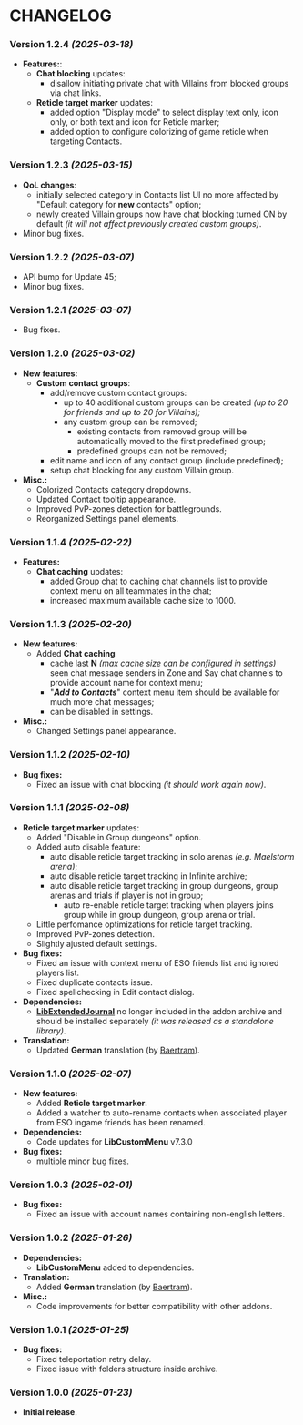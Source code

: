 # CHANGELOG

### Version 1.2.4 *(2025-03-18)*
* **Features:**:
  * **Chat blocking** updates:
    * disallow initiating private chat with Villains from blocked groups via chat links.
  * **Reticle target marker** updates:
    * added option "Display mode" to select display text only, icon only, or both text and icon for Reticle marker;
    * added option to configure colorizing of game reticle when targeting Contacts.

### Version 1.2.3 *(2025-03-15)*
* **QoL changes**:
  * initially selected category in Contacts list UI no more affected by "Default category for **__new__** contacts" option;
  * newly created Villain groups now have chat blocking turned ON by default *(it will not affect previously created custom groups)*.
* Minor bug fixes.

### Version 1.2.2 *(2025-03-07)*
* API bump for Update 45;
* Minor bug fixes.

### Version 1.2.1 *(2025-03-07)*
* Bug fixes.

### Version 1.2.0 *(2025-03-02)*
* **New features:**
  * **Custom contact groups**:
    * add/remove custom contact groups:
      * up to 40 additional custom groups can be created *(up to 20 for friends and up to 20 for Villains);*
      * any custom group can be removed;
        * existing contacts from removed group will be automatically moved to the first predefined group;
        * predefined groups can not be removed;
    * edit name and icon of any contact group (include predefined);
    * setup chat blocking for any custom Villain group.
* **Misc.:**
  * Colorized Contacts category dropdowns.
  * Updated Contact tooltip appearance.
  * Improved PvP-zones detection for battlegrounds.
  * Reorganized Settings panel elements.

### Version 1.1.4 *(2025-02-22)*
* **Features:**
  * **Chat caching** updates:
    * added Group chat to caching chat channels list to provide context menu on all teammates in the chat;
    * increased maximum available cache size to 1000.

### Version 1.1.3 *(2025-02-20)*
* **New features:**
  * Added **Chat caching**
    * cache last **N** *(max cache size can be configured in settings)* seen chat message senders in Zone and Say chat channels to provide account name for context menu;
    * "***Add to Contacts***" context menu item should be available for much more chat messages;
    * can be disabled in settings.
* **Misc.:**
  * Changed Settings panel appearance.

### Version 1.1.2 *(2025-02-10)*
* **Bug fixes:**
  * Fixed an issue with chat blocking *(it should work again now)*.

### Version 1.1.1 *(2025-02-08)*
* **Reticle target marker** updates:
  * Added "Disable in Group dungeons" option.
  * Added auto disable feature:
    * auto disable reticle target tracking in solo arenas *(e.g. Maelstorm arena)*;
    * auto disable reticle target tracking in Infinite archive;
    * auto disable reticle target tracking in group dungeons, group arenas and trials if player is not in group;
      * auto re-enable reticle target tracking when players joins group while in group dungeon, group arena or trial.
  * Little perfomance optimizations for reticle target tracking.
  * Improved PvP-zones detection.
  * Slightly ajusted default settings.
* **Bug fixes:**
  * Fixed an issue with context menu of ESO friends list and ignored players list.
  * Fixed duplicate contacts issue.
  * Fixed spellchecking in Edit contact dialog.
* **Dependencies:**
  * **[LibExtendedJournal](https://www.esoui.com/downloads/info4031-LibExtendedJournal.html)** no longer included in the addon archive and should be installed separately *(it was released as a standalone library)*.
* **Translation:**
  * Updated **German** translation (by [Baertram](https://www.esoui.com/forums/member.php?u=2028)).

### Version 1.1.0 *(2025-02-07)*
* **New features:**
  * Added **Reticle target marker**.
  * Added a watcher to auto-rename contacts when associated player from ESO ingame friends has been renamed.
* **Dependencies:**
  * Code updates for **LibCustomMenu** v7.3.0
* **Bug fixes:**
    * multiple minor bug fixes.

### Version 1.0.3 *(2025-02-01)*
* **Bug fixes:**
  * Fixed an issue with account names containing non-english letters.

### Version 1.0.2 *(2025-01-26)*
* **Dependencies:**
  * **LibCustomMenu** added to dependencies.
* **Translation:**
  * Added **German** translation (by [Baertram](https://www.esoui.com/forums/member.php?u=2028)).
* **Misc.:**
  * Code improvements for better compatibility with other addons.

### Version 1.0.1 *(2025-01-25)*
* **Bug fixes:**
  * Fixed teleportation retry delay.
  * Fixed issue with folders structure inside archive.

### Version 1.0.0 *(2025-01-23)*
* **Initial release**.
